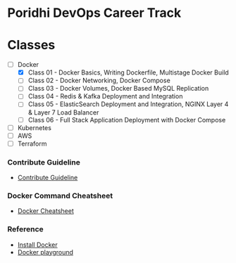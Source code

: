 # Poridhi DevOps Career Track

# Classes

- [ ] Docker
  - [x] Class 01 - Docker Basics, Writing Dockerfile, Multistage Docker Build
  - [ ] Class 02 - Docker Networking, Docker Compose
  - [ ] Class 03 - Docker Volumes, Docker Based MySQL Replication
  - [ ] Class 04 - Redis & Kafka Deployment and Integration
  - [ ] Class 05 - ElasticSearch Deployment and Integration, NGINX Layer 4 & Layer 7 Load Balancer
  - [ ] Class 06 - Full Stack Application Deployment with Docker Compose
- [ ] Kubernetes
- [ ] AWS
- [ ] Terraform

### Contribute Guideline
- [Contribute Guideline](contribute.md#contribute-guideline)
### Docker Command Cheatsheet
- [Docker Cheatsheet](docker-chetsheet.md#docker-chetsheet)

### Reference
- [Install Docker](https://docs.docker.com/desktop/install/windows-install/)
- [Docker playground](https://labs.play-with-docker.com/)
